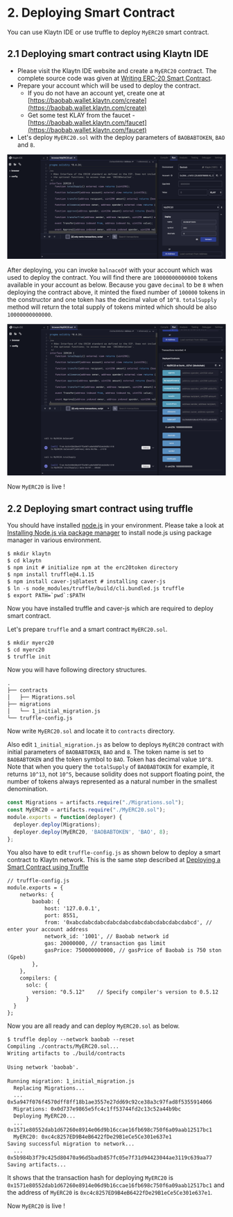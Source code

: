 # 2. Deploying Smart Contract <a id="2-deploying-smart-contract"></a>

You can use Klaytn IDE or use truffle to deploy `MyERC20` smart contract.

## 2.1 Deploying smart contract using Klaytn IDE <a id="2-1-deploying-smart-contract-using-klaytn-ide"></a>

* Please visit the Klaytn IDE website and create a `MyERC20` contract. The complete source code was given at [Writing ERC-20 Smart Contract](1-erc20.md).
* Prepare your account which will be used to deploy the contract. 
  * If you do not have an account yet, create one at [https://baobab.wallet.klaytn.com/create](https://baobab.wallet.klaytn.com/create)
  * Get some test KLAY from the faucet - [https://baobab.wallet.klaytn.com/faucet](https://baobab.wallet.klaytn.com/faucet)
* Let's deploy `MyERC20.sol` with the deploy parameters of `BAOBABTOKEN`, `BAO` and `8`.

![ERC20-1-deploy](./images/erc20-1-deploy.png)

After deploying, you can invoke `balnaceOf` with your account which was used to deploy the contract. You will find there are `10000000000000` tokens available in your account as below. Because you gave `decimal` to be `8` when deploying the contract above, it minted the fixed number of `100000` tokens in the constructor and one token has the decimal value of `10^8`. `totalSupply` method will return the total supply of tokens minted which should be also `10000000000000`.

![ERC20-2-owner-token](./images/erc20-2-owner_token.png)

Now `MyERC20` is live !

## 2.2 Deploying smart contract using truffle <a id="2-2-deploying-smart-contract-using-truffle"></a>

You should have installed [node.js](https://nodejs.org/) in your environment. Please take a look at [Installing Node.js via package manager](https://nodejs.org/en/download/package-manager/) to install node.js using package manager in various environment.

```text
$ mkdir klaytn
$ cd klaytn
$ npm init # initialize npm at the erc20token directory
$ npm install truffle@4.1.15
$ npm install caver-js@latest # installing caver-js
$ ln -s node_modules/truffle/build/cli.bundled.js truffle
$ export PATH=`pwd`:$PATH
```

Now you have installed truffle and caver-js which are required to deploy smart contract.

Let's prepare `truffle` and a smart contract `MyERC20.sol`.

```text
$ mkdir myerc20
$ cd myerc20
$ truffle init
```

Now you will have following directory structures.

```text
.
├── contracts
│   ├── Migrations.sol
├── migrations
│   └── 1_initial_migration.js
└── truffle-config.js
```

Now write `MyERC20.sol` and locate it to `contracts` directory.

Also edit `1_initial_migration.js` as below to deploys `MyERC20` contract with initial parameters of `BAOBABTOKEN`, `BAO` and `8`. The token name is set to `BAOBABTOKEN` and the token symbol to `BAO`. Token has decimal value `10^8`. Note that when you query the `totalSupply` of `BAOBABTOKEN` for example, it returns `10^13`, not `10^5`, because solidity does not support floating point, the number of tokens always represented as a natural number in the smallest denomination.

```javascript
const Migrations = artifacts.require("./Migrations.sol");
const MyERC20 = artifacts.require("./MyERC20.sol");
module.exports = function(deployer) {
  deployer.deploy(Migrations);
  deployer.deploy(MyERC20, 'BAOBABTOKEN', 'BAO', 8);
};
```

You also have to edit `truffle-config.js` as shown below to deploy a smart contract to Klaytn network. This is the same step described at [Deploying a Smart Contract using Truffle](../../../getting-started/quick-start/deploy-a-smart-contract.md#deploying-a-smart-contract-using-truffle)

```text
// truffle-config.js
module.exports = {
    networks: {
        baobab: {
            host: '127.0.0.1',
            port: 8551,
            from: '0xabcdabcdabcdabcdabcdabcdabcdabcdabcdabcd', // enter your account address
            network_id: '1001', // Baobab network id
            gas: 20000000, // transaction gas limit
            gasPrice: 750000000000, // gasPrice of Baobab is 750 ston (Gpeb)
        },
    },
    compilers: {
      solc: {
        version: "0.5.12"    // Specify compiler's version to 0.5.12
      }
  }
};
```

Now you are all ready and can deploy `MyERC20.sol` as below.

```text
$ truffle deploy --network baobab --reset
Compiling ./contracts/MyERC20.sol...
Writing artifacts to ./build/contracts

Using network 'baobab'.

Running migration: 1_initial_migration.js
  Replacing Migrations...
  ... 0x5a947f076f4570dff8ff18b1ae3557e27dd69c92ce38a3c97fad8f5355914066
  Migrations: 0x0d737e9865e5fc4c1ff53744fd2c13c52a44b9bc
  Deploying MyERC20...
  ... 0x1571e80552dab1d67260e8914e06d9b16ccae16fb698c750f6a09aab12517bc1
  MyERC20: 0xc4c8257ED9B4eB6422fDe29B1eCe5Ce301e637e1
Saving successful migration to network...
  ... 0x5b984b3f79c425d80470a96d5badb857fc05e7f31d94423044ae3119c639aa77
Saving artifacts...
```

It shows that the transaction hash for deploying `MyERC20` is `0x1571e80552dab1d67260e8914e06d9b16ccae16fb698c750f6a09aab12517bc1` and the address of `MyERC20` is `0xc4c8257ED9B4eB6422fDe29B1eCe5Ce301e637e1`.

Now `MyERC20` is live !

